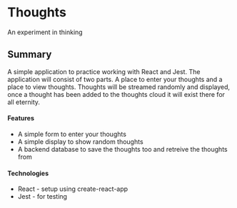# Thoughts
An experiment in thinking

## Summary
A simple application to practice working with React and Jest. The application will consist of two parts. A place to enter your thoughts and a place to view thoughts. Thoughts will be streamed randomly and displayed, once a thought has been added to the thoughts cloud it will exist there for all eternity.

#### Features
- A simple form to enter your thoughts
- A simple display to show random thoughts
- A backend database to save the thoughts too and retreive the thoughts from

#### Technologies
- React - setup using create-react-app
- Jest - for testing